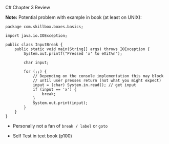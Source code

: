 C# Chapter 3 Review


__Note:__ Potential problem with example in book (at least on UNIX):

```
package com.skillbox.boxes.basics;

import java.io.IOException;

public class InputBreak {
	public static void main(String[] args) throws IOException {
		System.out.printf("Pressed 'x' to eXit%n");

		char input;

		for (;;) {
			// Depending on the console implementation this may block
			// until user presses return (not what you might expect)
			input = (char) System.in.read(); // get input
			if (input == 'x') {
				break;
			}
			System.out.print(input);
		}
	}
}

```

* Personally not a fan of ``break / label`` or ``goto``

* Self Test in text book (p100)
